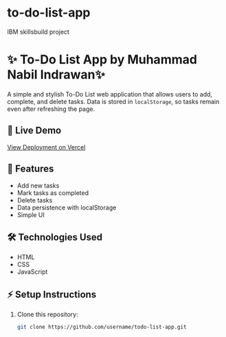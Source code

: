# to-do-list-app
IBM skillsbuild project

# ✨ To-Do List App by Muhammad Nabil Indrawan✨

A simple and stylish To-Do List web application that allows users to add, complete, and delete tasks. Data is stored in `localStorage`, so tasks remain even after refreshing the page.

## 🚀 Live Demo
[View Deployment on Vercel](https://to-do-list-mter0skph-rykinas-projects.vercel.app)

## 📝 Features
- Add new tasks
- Mark tasks as completed
- Delete tasks
- Data persistence with localStorage
- Simple UI

## 🛠️ Technologies Used
- HTML
- CSS
- JavaScript 

## ⚡ Setup Instructions
1. Clone this repository:
   ```bash
   git clone https://github.com/username/todo-list-app.git
